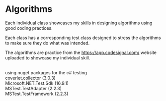# Algorithms
Each individual class showcases my skills in designing algorithms using good coding practices.

Each class has a corresponding test class designed to stress the algorithms to make sure they do what was intended.

The algorithms are practice from the https://app.codesignal.com/ website uploaded to showcase my individual skill.

<br>
using nuget packages for the c# testing<br>
coverlet.collector (3.0.3)<br>
Microsoft.NET.Test.Sdk (16.9.1)<br>
MSTest.TestAdapter (2.2.3)<br>
MSTest.TestFramework (2.2.3)